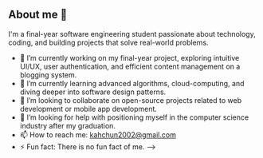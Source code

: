 ## About me 👋

I'm a final-year software engineering student passionate about technology, coding, and building projects that solve real-world problems.


- 🔭 I’m currently working on my final-year project, exploring intuitive UI/UX, user authentication, and efficient content management on a blogging system.
- 🌱 I’m currently learning advanced algorithms, cloud-computing, and diving deeper into software design patterns.
- 👯 I’m looking to collaborate on open-source projects related to web development or mobile app development.
- 🤔 I’m looking for help with positioning myself in the computer science industry after my graduation.
- 📫 How to reach me: kahchun2002@gmail.com
- ⚡ Fun fact: There is  no fun fact of me.
-->
